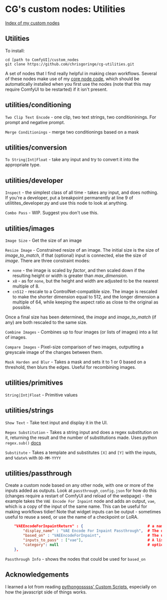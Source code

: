 # CG's custom nodes: Utilities

[Index of my custom nodes](https://github.com/chrisgoringe/cg-nodes-index)

## Utilities

To install:
```
cd [path to ComfyUI]/custom_nodes
git clone https://github.com/chrisgoringe/cg-utilities.git
```

A set of nodes that I find really helpful in making clean workflows. Several of these nodes make use of my [core node code](https://github.com/chrisgoringe/cg-custom-core), which should be automatically installed when you first use the nodes (note that this may require ComfyUI to be restarted) if it isn't present.

## utilities/conditioning

`Two Clip Text Encode` - one clip, two text strings, two conditioninings. For prompt and negative prompt.

`Merge Conditionings` - merge two conditionings based on a mask

## utilities/conversion

`To String|Int|Float` - take any input and try to convert it into the appropriate type.

## utilities/developer

`Inspect` - the simplest class of all time - takes any input, and does nothing. If you're a developer, put a breakpoint permanently at line 9 of utilitites_developer.py
and use this node to look at anything.

`Combo Pass` - WIP. Suggest you don't use this.

## utilities/images

`Image Size` - Get the size of an image

`Resize Image` - Constrained resize of an image. The initial size is the size of *image_to_match*, if that (optional) input is connected, else the size of *image*. There are three constraint modes:
- `none` - the image is scaled by *factor*, and then scaled down if the resulting height or width is greater than *max_dimension*.
- `x8` - as for `none`, but the height and width are adjusted to be the nearest multiple of 8.
- `cn512` - rescale to a ControlNet-compatible size. The image is rescaled to make the shorter dimension equal to 512, and the longer dimension a multiple of 64, while keeping the aspect ratio as close to the original as possible.

Once a final size has been determined, the *image* and *image_to_match* (if any) are both rescaled to the same size.

`Combine Images` - Combines up to four images (or lists of images) into a list of images.

`Compare Images` - Pixel-size comparison of two images, outputting a greyscale image of the changes between them.

`Mask Harden and Blur` - Takes a mask and sets it to 1 or 0 based on a threshold, then blurs the edges. Useful for recombining images.

## utilities/primitives

`String|Int|Float` - Primitive values 

## utilities/strings

`Show Text` - Take text input and display it in the UI. 

`Regex Substitution` - Takes a string input and does a regex substitution on it, returning the result and the number of substitutions made. Uses python `regex.sub()` [docs](https://docs.python.org/3/library/re.html)

`Substitute` - Takes a template and substitutes `[X]` and `[Y]` with the inputs, and `%date%` with `DD-MM-YYYY`

## utilities/passthrough     

Create a custom node based on any other node, with one or more of the inputs added as outputs. Look at `passthrough_config.json` for how do this (changes require a restart of ComfyUI and reload of the webpage) - the example takes the `VAE Encode For Inpaint` node and adds an output, `vae`, which is a copy of the input of the same name. This can be useful for making workflows tidier! Note that widget inputs can be output - sometimes useful to reuse a seed, or use the name of a checkpoint or LoRA.

```json
    "VAEEncodeForInpaintReturn" : {                             # a name unique in this file
        "display_name" : "VAE Encode For Inpaint Passthrough",  # The display name of the new custom node
        "based_on" : "VAEEncodeForInpaint",                     # The unique name of the node type you are basing it on
        "inputs_to_pass" : ["vae"],                             # A list of the names of the inputs to be added as outputs
        "category": null                                        # optionally, the custom node category (default is utilities/passthrough)
    },
```

`Passthrough Info` - shows the nodes that could be used for `based_on`

## Acknowledgements

I learned a lot from reading  [pythongosssss' Custom Scripts](https://github.com/pythongosssss/ComfyUI-Custom-Scripts), especially on how the javascript side of things works.